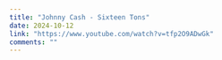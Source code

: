 ```yaml
---
title: "Johnny Cash - Sixteen Tons"
date: 2024-10-12
link: "https://www.youtube.com/watch?v=tfp2O9ADwGk"
comments: ""
---
```


